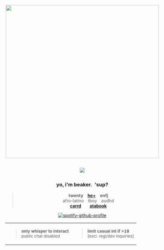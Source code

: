 <div align="center">
  <img src="https://i.postimg.cc/C5RjVSX2/51d54de514762a399ca98adbef38b124-Cropped-modified.png"width="500">
</br>
</br>

![](https://komarev.com/ghpvc/?username=hempisolate&label=  look up, and we'll stare at the same moon.    ★  &color=bf5b39&base=665)

## 

### yo, i'm beaker. 'sup?
> **twenty  [he+](https://en.pronouns.page/@beetlectomy)  enfj**\
> afro-latino  tboy  audhd\
> **[carrd](https://beakerbong.carrd.co)    [atabook](https://hempisolate.atabook.org)** 

[![spotify-github-profile](https://spotify-github-profile.kittinanx.com/api/view?uid=1osmny1bc0de3a5c2cmr0p1v8&cover_image=true&theme=natemoo-re&show_offline=false&background_color=121212&interchange=true&bar_color=bf5b39&bar_color_cover=false)](https://spotify-github-profile.kittinanx.com/api/view?uid=1osmny1bc0de3a5c2cmr0p1v8&redirect=true)
</br>

| | |
| ------------- | ------------- |
| <blockquote> <sub>**only whisper to interact**</sub></br><sup>public chat disabled</sup> </blockquote> | <blockquote> <sub>**limit casual int if >18**</sub></br><sup>[excl. regi/dev inquiries]</sup></blockquote> |



</div>

